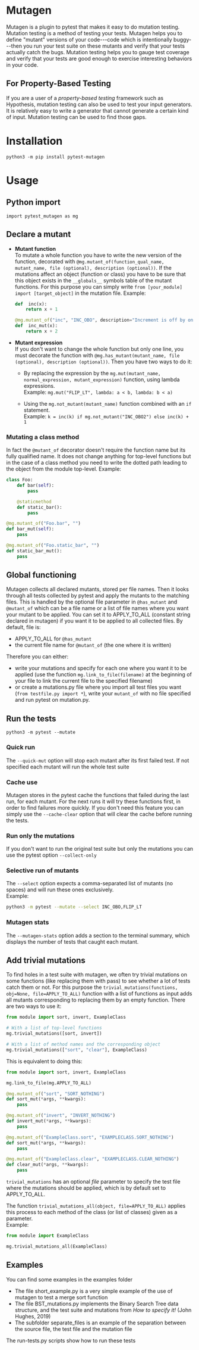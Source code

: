 # Mutagen

Mutagen is a plugin to pytest that makes it easy to do mutation testing. Mutation testing is a
method of testing your tests. Mutagen helps you to define "mutant" versions of your code---code
which is intentionally buggy---then you run your test suite on these mutants and verify that your
tests actually catch the bugs. Mutation testing helps you to gauge test coverage and verify that
your tests are good enough to exercise interesting behaviors in your code.

## For Property-Based Testing

If you are a user of a *property-based testing* framework such as Hypothesis, mutation testing can
also be used to test your input generators. It is relatively easy to write a generator that cannot
generate a certain kind of input. Mutation testing can be used to find those gaps.


# Installation

```
python3 -m pip install pytest-mutagen
```

# Usage
## Python import
`import pytest_mutagen as mg`

## Declare a mutant
* **Mutant function** \
	To mutate a whole function you have to write the new version of the function, decorated with `@mg.mutant_of(function_qual_name, mutant_name, file (optional), description (optional))`. If the mutations affect an object (function or class) you have to be sure that this object exists in the `__globals__` symbols table of the mutant functions. For this purpose you can simply write `from [your_module] import [target_object]` in the mutation file.
	Example:

	```python
	def  inc(x):
		return x + 1

	@mg.mutant_of("inc", "INC_OBO", description="Increment is off by one.")
	def  inc_mut(x):
		return x + 2
	```

* **Mutant expression** \
	If you don't want to change the whole function but only one line, you must decorate the function with `@mg.has_mutant(mutant_name, file (optional), description (optional))`. Then you have two ways to do it:

  * By replacing the expression by the `mg.mut(mutant_name, normal_expression, mutant_expression)` function, using lambda expressions. \
			Example:
			`mg.mut("FLIP_LT", lambda: a < b, lambda: b < a)`

  * Using the `mg.not_mutant(mutant_name)` function combined with an `if` statement. \
			Example:
			`k = inc(k) if mg.not_mutant("INC_OBO2") else inc(k) + 1`

### Mutating a class method

In fact the `@mutant_of` decorator doesn't require the function name but its fully qualified name. It does not change anything for top-level functions but in the case of a class method you need to write the dotted path leading to the object from the module top-level.
Example:
```python
class Foo:
	def bar(self):
		pass

	@staticmethod
	def static_bar():
		pass

@mg.mutant_of("Foo.bar", "")
def bar_mut(self):
	pass

@mg.mutant_of("Foo.static_bar", "")
def static_bar_mut():
	pass
```

## Global functioning

Mutagen collects all declared mutants, stored per file names. Then it looks through all tests collected by pytest and apply the mutants to the matching files. This is handled by the optional file parameter in `@has_mutant` and `@mutant_of` which can be a file name or a list of file names where you want your mutant to be applied. You can set it to APPLY_TO_ALL (constant string declared in mutagen) if you want it to be applied to all collected files. By default, file is:
* APPLY_TO_ALL for `@has_mutant`
* the current file name for `@mutant_of` (the one where it is written)

Therefore you can either:
* write your mutations and specify for each one where you want it to be applied (use the function `mg.link_to_file(filename)` at the beginning of your file to link the current file to the specified filename)
* or create a mutations.py file where you import all test files you want (`from testfile.py import *`), write your `mutant_of` with no file specified and run pytest on mutation.py.

## Run the tests

`python3 -m pytest --mutate`

### Quick run

The `--quick-mut` option will stop each mutant after its first failed test. If not specified each mutant will run the whole test suite

### Cache use

Mutagen stores in the pytest cache the functions that failed during the last run, for each mutant. For the next runs it will try these functions first, in order to find failures more quickly. If you don't need this feature you can simply use the `--cache-clear` option that will clear the cache before running the tests.

### Run only the mutations

If you don't want to run the original test suite but only the mutations you can use the pytest option `--collect-only`

### Selective run of mutants

The `--select` option expects a comma-separated list of mutants (no spaces) and will run these ones exclusively.  
Example:
```sh
python3 -m pytest --mutate --select INC_OBO,FLIP_LT
```

### Mutagen stats

The `--mutagen-stats` option adds a section to the terminal summary, which displays the number of tests that caught each mutant.

## Add trivial mutations

To find holes in a test suite with mutagen, we often try trivial mutations on some functions (like 
replacing them with pass) to see whether a lot of tests catch them or not. 
For this purpose the `trivial_mutations(functions, obj=None, file=APPLY_TO_ALL)` function with a 
list of functions as input adds all mutants corresponding to replacing them by an empty function.
There are two ways to use it:

```python
from module import sort, invert, ExampleClass

# With a list of top-level functions
mg.trivial_mutations([sort, invert])

# With a list of method names and the corresponding object
mg.trivial_mutations(["sort", "clear"], ExampleClass)

```

This is equivalent to doing this:

```python
from module import sort, invert, ExampleClass

mg.link_to_file(mg.APPLY_TO_ALL)

@mg.mutant_of("sort", "SORT_NOTHING")
def sort_mut(*args, **kwargs):
	pass

@mg.mutant_of("invert", "INVERT_NOTHING")
def invert_mut(*args, **kwargs):
	pass

@mg.mutant_of("ExampleClass.sort", "EXAMPLECLASS.SORT_NOTHING")
def sort_mut(*args, **kwargs):
	pass

@mg.mutant_of("ExampleClass.clear", "EXAMPLECLASS.CLEAR_NOTHING")
def clear_mut(*args, **kwargs):
	pass
```

`trivial_mutations` has an optional _file_ parameter to specify the test file where the mutations 
should be applied, which is by default set to APPLY_TO_ALL.  

The function `trivial_mutations_all(object, file=APPLY_TO_ALL)` applies this process to each
method of the class (or list of classes) given as a parameter.  
Example:

```python
from module import ExampleClass

mg.trivial_mutations_all(ExampleClass)
```

## Examples
You can find some examples in the examples folder
* The file short_example.py is a very simple example of the use of mutagen to test a merge sort function
* The file BST_mutations.py implements the Binary Search Tree data structure, and the test suite and mutations from _How to specify it!_ (John Hughes, 2019)
* The subfolder separate_files is an example of the separation between the source file, the test file and the mutation file


The run-tests.py scripts show how to run these tests
